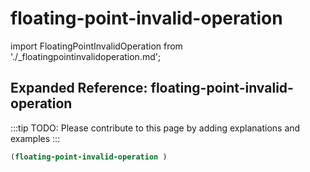 # floating-point-invalid-operation

import FloatingPointInvalidOperation from './_floatingpointinvalidoperation.md';

<FloatingPointInvalidOperation />

## Expanded Reference: floating-point-invalid-operation

:::tip
TODO: Please contribute to this page by adding explanations and examples
:::

```lisp
(floating-point-invalid-operation )
```
